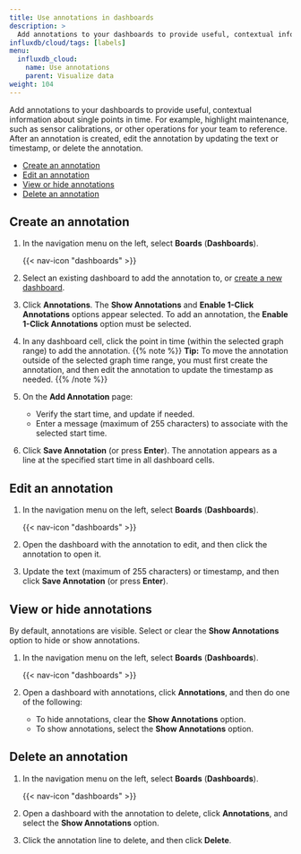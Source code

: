 ```yaml
---
title: Use annotations in dashboards
description: >
  Add annotations to your dashboards to provide useful, contextual information about single points in time.
influxdb/cloud/tags: [labels]
menu:
  influxdb_cloud:
    name: Use annotations
    parent: Visualize data
weight: 104
---
```


Add annotations to your dashboards to provide useful, contextual information about single points in time. For example, highlight maintenance, such as sensor calibrations, or other operations for your team to reference. After an annotation is created, edit the annotation by updating the text or timestamp, or delete the annotation.

- [Create an annotation](#create-an-annotation)
- [Edit an annotation](#edit-an-annotation)
- [View or hide annotations](#view-or-hide-annotations)
- [Delete an annotation](#delete-an-annotation)

## Create an annotation

1. In the navigation menu on the left, select **Boards** (**Dashboards**).

    {{< nav-icon "dashboards" >}}

2. Select an existing dashboard to add the annotation to, or [create a new dashboard](/influxdb/v2.0/visualize-data/dashboards/create-dashboard/).
3. Click **Annotations**. The **Show Annotations** and **Enable 1-Click Annotations** options appear selected. To add an annotation, the **Enable 1-Click Annotations** option must be selected.
4. In any dashboard cell, click the point in time (within the selected graph range) to add the annotation.
  {{% note %}}
**Tip:** To move the annotation outside of the selected graph time range, you must first create the annotation, and then edit the annotation to update the timestamp as needed.
{{% /note %}}
5. On the **Add Annotation** page:
   - Verify the start time, and update if needed.
   - Enter a message (maximum of 255 characters) to associate with the selected start time.

5. Click **Save Annotation** (or press **Enter**). The annotation appears as a line at the specified start time in all dashboard cells.

## Edit an annotation

1.  In the navigation menu on the left, select **Boards** (**Dashboards**).

    {{< nav-icon "dashboards" >}}

2. Open the dashboard with the annotation to edit, and then click the annotation to open it.
3. Update the text (maximum of 255 characters) or timestamp, and then click **Save Annotation** (or press **Enter**).

## View or hide annotations

By default, annotations are visible.
Select or clear the **Show Annotations** option to hide or show annotations.

1.  In the navigation menu on the left, select **Boards** (**Dashboards**).

    {{< nav-icon "dashboards" >}}

2. Open a dashboard with annotations, click **Annotations**, and then do one of the following:
   - To hide annotations, clear the **Show Annotations** option.
   - To show annotations, select the **Show Annotations** option.

## Delete an annotation

1.  In the navigation menu on the left, select **Boards** (**Dashboards**).

    {{< nav-icon "dashboards" >}}
2. Open a dashboard with the annotation to delete, click **Annotations**, and select the **Show Annotations** option.
3. Click the annotation line to delete, and then click **Delete**.
